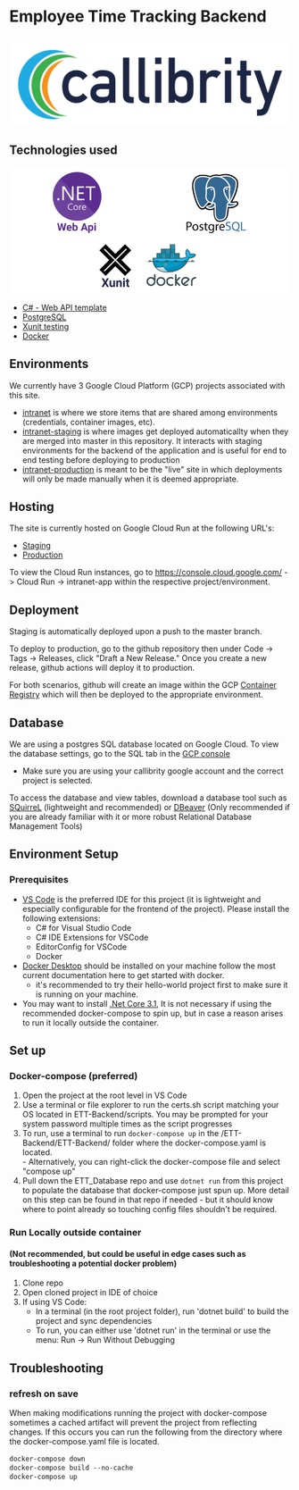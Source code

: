 # Employee Time Tracking Backend
![Callibrity Logo](/screenshots/CallibrityLogoNavy.png)

## Technologies used
![Stack Overview](/screenshots/StackOverviewBackend.png)

- [C# \- Web API template](https://docs.microsoft.com/en-us/aspnet/core/tutorials/first-web-api?view=aspnetcore-3.1&tabs=visual-studio)
- [PostgreSQL](https://www.postgresql.org/docs/9.1/git.html)
- [Xunit testing](https://xunit.net/docs/getting-started/netcore/cmdline)
- [Docker](https://www.docker.com/get-started)

## Environments
We currently have 3 Google Cloud Platform (GCP) projects associated with this site. 
- [intranet](https://console.cloud.google.com/run?organizationId=876666147511&project=intranet-277714) is where we store items that are shared among environments (credentials, container images, etc).
- [intranet-staging](https://console.cloud.google.com/run?organizationId=876666147511&project=intranet-staging-285714) is where images get deployed automaticallty when they are merged into master in this repository. It interacts with staging environments for the backend of the application and is useful for end to end testing before deploying to production
- [intranet-production](https://console.cloud.google.com/run?project=intranet-production-285714) is meant to be the "live" site in which deployments will only be made manually when it is deemed appropriate.

## Hosting
The site is currently hosted on Google Cloud Run at the following URL's: 
- [Staging](https://intranet-api-uxl72aopia-uk.a.run.app)
- [Production](https://intranet-api-yygv4n2zyq-uk.a.run.app)

To view the Cloud Run instances, go to https://console.cloud.google.com/ -> Cloud Run -> intranet-app within the respective project/environment.

## Deployment
Staging is automatically deployed upon a push to the master branch.  

To deploy to production, go to the github repository then under Code -> Tags -> Releases, click "Draft a New Release." Once you create a new release, github actions will deploy it to production. 

For both scenarios, github will create an image within the GCP [Container Registry](https://console.cloud.google.com/gcr/images/intranet-277714/GLOBAL/intranet-app?project=intranet-277714&gcrImageListsize=30) which will then be deployed to the appropriate environment.

## Database
We are using a postgres SQL database located on Google Cloud. To view the database settings, go to the SQL tab in the [GCP console](https://console.cloud.google.com)
- Make sure you are using your callibrity google account and the correct project is selected. 

To access the database and view tables, download a database tool such as [SQuirreL](http://squirrel-sql.sourceforge.net/) (lightweight and recommended) or [DBeaver](https://dbeaver.io/) (Only recommended if you are already familiar with it or more robust Relational Database Management Tools)

## Environment Setup
### Prerequisites
- [VS Code](https://code.visualstudio.com/) is the preferred IDE for this project (it is lightweight and especially configurable for the frontend of the project). Please install the following extensions:
  - C# for Visual Studio Code
  - C# IDE Extensions for VSCode
  - EditorConfig for VSCode
  - Docker
- [Docker Desktop](https://www.docker.com/get-started) should be installed on your machine follow the most current documentation here to get started with docker.
  - it's recommended to try their hello-world project first to make sure it is running on your machine.
- You may want to install [.Net Core 3.1](https://dotnet.microsoft.com/download/dotnet-core/3.1), It is not necessary if using the recommended docker-compose to spin up, but in case a reason arises to run it locally outside the container.



## Set up
### Docker-compose (preferred)
1. Open the project at the root level in VS Code
2. Use a terminal or file explorer to run the certs.sh script matching your OS located in ETT-Backend/scripts. You may be prompted for your system password multiple times as the script progresses
3. To run, use a terminal to run ```docker-compose up``` in the /ETT-Backend/ETT-Backend/ folder where the docker-compose.yaml is located.  
\- Alternatively, you can right-click the docker-compose file and select "compose up" 
6. Pull down the ETT_Database repo and use ```dotnet run``` from this project to populate the database that docker-compose just spun up. More detail on this step can be found in that repo if needed - but it should know where to point already so touching config files shouldn't be required.

### Run Locally outside container 
#### (Not recommended, but could be useful in edge cases such as troubleshooting a potential docker problem)
1. Clone repo
2. Open cloned project in IDE of choice
4. If using VS Code:
    - In a terminal (in the root project folder), run 'dotnet build' to build the project and sync dependencies
    - To run, you can either use 'dotnet run' in the terminal or use the menu: Run \-> Run Without Debugging

## Troubleshooting
### refresh on save
When making modifications running the project with docker-compose sometimes a cached artifact will prevent the project from reflecting changes. 
If this occurs you can run the following from the directory where the docker-compose.yaml file is located.
```
docker-compose down
docker-compose build --no-cache
docker-compose up
```
